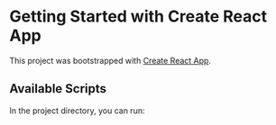 # Getting Started with Create React App

This project was bootstrapped with [Create React App](https://github.com/facebook/create-react-app).

## Available Scripts

In the project directory, you can run:

<!-- Time Log  -->
<!-- 1h Done  -->